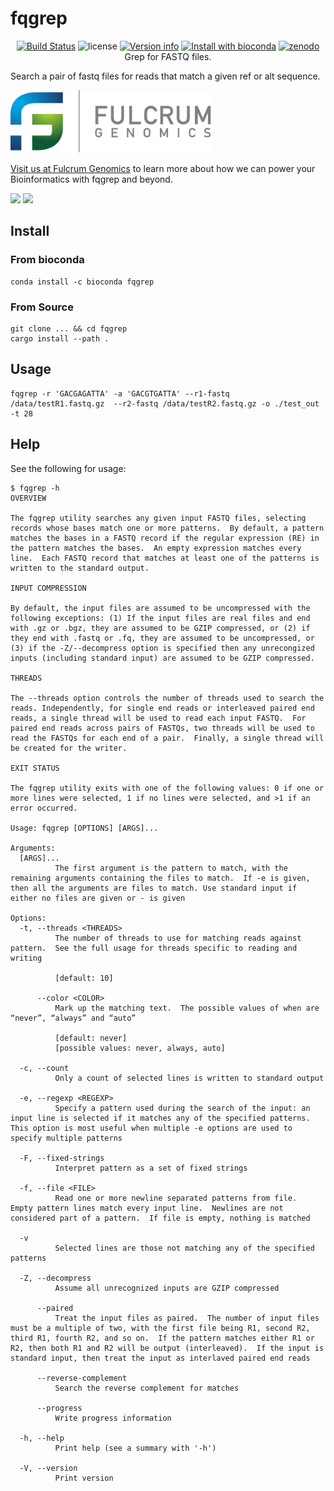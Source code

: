 # fqgrep

<p align="center">
  <a href="https://github.com/fulcrumgenomics/fqgrep/actions?query=workflow%3ACheck"><img src="https://github.com/fulcrumgenomics/fqgrep/workflows/Check/badge.svg" alt="Build Status"></a>
  <img src="https://img.shields.io/crates/l/fqgrep.svg" alt="license">
  <a href="https://crates.io/crates/fqgrep"><img src="https://img.shields.io/crates/v/fqgrep.svg?colorB=319e8c" alt="Version info"></a>
  <a href="http://bioconda.github.io/recipes/fqgrep/README.html"><img src="https://img.shields.io/badge/install%20with-bioconda-brightgreen.svg?style=flat" alt="Install with bioconda"></a>
  <a href="https://doi.org/10.5281/zenodo.14985002"><img src="https://zenodo.org/badge/416465549.svg" alt="zenodo"></a>
  <br>
  Grep for FASTQ files.
</p>

Search a pair of fastq files for reads that match a given ref or alt sequence.

<p>
<a href float="left"="https://fulcrumgenomics.com"><img src=".github/logos/fulcrumgenomics.svg" alt="Fulcrum Genomics" height="100"/></a>
</p>

[Visit us at Fulcrum Genomics](www.fulcrumgenomics.com) to learn more about how we can power your Bioinformatics with fqgrep and beyond.

<a href="mailto:contact@fulcrumgenomics.com?subject=[GitHub inquiry]"><img src="https://img.shields.io/badge/Email_us-brightgreen.svg?&style=for-the-badge&logo=gmail&logoColor=white"/></a>
<a href="https://www.fulcrumgenomics.com"><img src="https://img.shields.io/badge/Visit_Us-blue.svg?&style=for-the-badge&logo=wordpress&logoColor=white"/></a>

## Install

### From bioconda

```console
conda install -c bioconda fqgrep
```

### From Source

```console 
git clone ... && cd fqgrep
cargo install --path .
```

## Usage

```console
fqgrep -r 'GACGAGATTA' -a 'GACGTGATTA' --r1-fastq /data/testR1.fastq.gz  --r2-fastq /data/testR2.fastq.gz -o ./test_out -t 28
```

## Help

See the following for usage:

```console
$ fqgrep -h
OVERVIEW

The fqgrep utility searches any given input FASTQ files, selecting records whose bases match one or more patterns.  By default, a pattern matches the bases in a FASTQ record if the regular expression (RE) in the pattern matches the bases.  An empty expression matches every line.  Each FASTQ record that matches at least one of the patterns is written to the standard output.

INPUT COMPRESSION

By default, the input files are assumed to be uncompressed with the following exceptions: (1) If the input files are real files and end with .gz or .bgz, they are assumed to be GZIP compressed, or (2) if they end with .fastq or .fq, they are assumed to be uncompressed, or (3) if the -Z/--decompress option is specified then any unrecongized inputs (including standard input) are assumed to be GZIP compressed.

THREADS

The --threads option controls the number of threads used to search the reads. Independently, for single end reads or interleaved paired end reads, a single thread will be used to read each input FASTQ.  For paired end reads across pairs of FASTQs, two threads will be used to read the FASTQs for each end of a pair.  Finally, a single thread will be created for the writer.

EXIT STATUS

The fqgrep utility exits with one of the following values: 0 if one or more lines were selected, 1 if no lines were selected, and >1 if an error occurred.

Usage: fqgrep [OPTIONS] [ARGS]...

Arguments:
  [ARGS]...
          The first argument is the pattern to match, with the remaining arguments containing the files to match.  If -e is given, then all the arguments are files to match. Use standard input if either no files are given or - is given

Options:
  -t, --threads <THREADS>
          The number of threads to use for matching reads against pattern.  See the full usage for threads specific to reading and writing
          
          [default: 10]

      --color <COLOR>
          Mark up the matching text.  The possible values of when are “never”, “always” and “auto”
          
          [default: never]
          [possible values: never, always, auto]

  -c, --count
          Only a count of selected lines is written to standard output

  -e, --regexp <REGEXP>
          Specify a pattern used during the search of the input: an input line is selected if it matches any of the specified patterns.  This option is most useful when multiple -e options are used to specify multiple patterns

  -F, --fixed-strings
          Interpret pattern as a set of fixed strings

  -f, --file <FILE>
          Read one or more newline separated patterns from file.  Empty pattern lines match every input line.  Newlines are not considered part of a pattern.  If file is empty, nothing is matched

  -v
          Selected lines are those not matching any of the specified patterns

  -Z, --decompress
          Assume all unrecognized inputs are GZIP compressed

      --paired
          Treat the input files as paired.  The number of input files must be a multiple of two, with the first file being R1, second R2, third R1, fourth R2, and so on.  If the pattern matches either R1 or R2, then both R1 and R2 will be output (interleaved).  If the input is standard input, then treat the input as interlaved paired end reads

      --reverse-complement
          Search the reverse complement for matches

      --progress
          Write progress information

  -h, --help
          Print help (see a summary with '-h')

  -V, --version
          Print version
